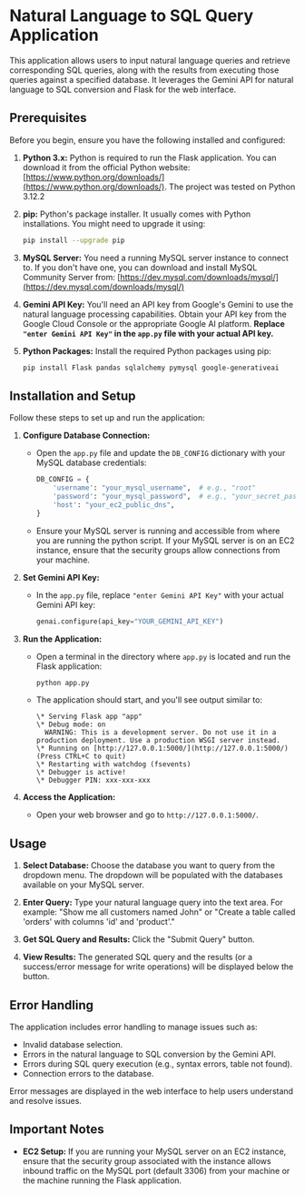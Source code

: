 # Natural Language to SQL Query Application

This application allows users to input natural language queries and retrieve corresponding SQL queries, along with the results from executing those queries against a specified database. It leverages the Gemini API for natural language to SQL conversion and Flask for the web interface.

## Prerequisites

Before you begin, ensure you have the following installed and configured:

1.  **Python 3.x:** Python is required to run the Flask application. You can download it from the official Python website: [https://www.python.org/downloads/](https://www.python.org/downloads/). The project was tested on Python 3.12.2

2.  **pip:** Python's package installer. It usually comes with Python installations. You might need to upgrade it using:

    ```bash
    pip install --upgrade pip
    ```

3.  **MySQL Server:** You need a running MySQL server instance to connect to. If you don't have one, you can download and install MySQL Community Server from: [https://dev.mysql.com/downloads/mysql/](https://dev.mysql.com/downloads/mysql/)

4.  **Gemini API Key:** You'll need an API key from Google's Gemini to use the natural language processing capabilities.  Obtain your API key from the Google Cloud Console or the appropriate Google AI platform.  **Replace `"enter Gemini API Key"` in the `app.py` file with your actual API key.**

5.  **Python Packages:** Install the required Python packages using pip:

    ```bash
    pip install Flask pandas sqlalchemy pymysql google-generativeai
    ```

## Installation and Setup

Follow these steps to set up and run the application:

1.  **Configure Database Connection:**

    * Open the `app.py` file and update the `DB_CONFIG` dictionary with your MySQL database credentials:

        ```python
        DB_CONFIG = {
            'username': "your_mysql_username",  # e.g., "root"
            'password': "your_mysql_password",  # e.g., "your_secret_password"
            'host': "your_ec2_public_dns",
        }
        ```

    * Ensure your MySQL server is running and accessible from where you are running the python script. If your MySQL server is on an EC2 instance, ensure that the security groups allow connections from your machine.

2.  **Set Gemini API Key:**

    * In the `app.py` file, replace `"enter Gemini API Key"` with your actual Gemini API key:

        ```python
        genai.configure(api_key="YOUR_GEMINI_API_KEY")
        ```

3.  **Run the Application:**

    * Open a terminal in the directory where `app.py` is located and run the Flask application:

        ```bash
        python app.py
        ```

    * The application should start, and you'll see output similar to:

        ```
        \* Serving Flask app "app"
        \* Debug mode: on
          WARNING: This is a development server. Do not use it in a production deployment. Use a production WSGI server instead.
        \* Running on [http://127.0.0.1:5000/](http://127.0.0.1:5000/) (Press CTRL+C to quit)
        \* Restarting with watchdog (fsevents)
        \* Debugger is active!
        \* Debugger PIN: xxx-xxx-xxx
        ```

4.  **Access the Application:**

    * Open your web browser and go to `http://127.0.0.1:5000/`.

## Usage

1.  **Select Database:** Choose the database you want to query from the dropdown menu. The dropdown will be populated with the databases available on your MySQL server.

2.  **Enter Query:** Type your natural language query into the text area.  For example: "Show me all customers named John" or "Create a table called 'orders' with columns 'id' and 'product'."

3.  **Get SQL Query and Results:** Click the "Submit Query" button.

4.  **View Results:** The generated SQL query and the results (or a success/error message for write operations) will be displayed below the button.

## Error Handling

The application includes error handling to manage issues such as:

* Invalid database selection.
* Errors in the natural language to SQL conversion by the Gemini API.
* Errors during SQL query execution (e.g., syntax errors, table not found).
* Connection errors to the database.

Error messages are displayed in the web interface to help users understand and resolve issues.

## Important Notes

* **EC2 Setup:** If you are running your MySQL server on an EC2 instance, ensure that the security group associated with the instance allows inbound traffic on the MySQL port (default 3306) from your machine or the machine running the Flask application.